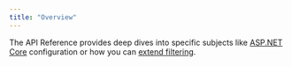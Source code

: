 ```yaml
---
title: "Overview"
---
```


The API Reference provides deep dives into specific subjects like [ASP.NET Core](/docs/hotchocolate/v11/api-reference/aspnetcore) configuration or how you can [extend filtering](/docs/hotchocolate/v11/api-reference/extending-filtering).

